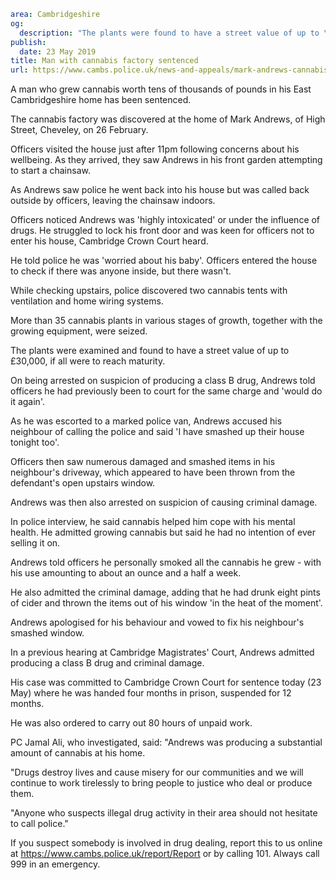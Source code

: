 ```yaml
area: Cambridgeshire
og:
  description: "The plants were found to have a street value of up to \xA330,000, if all were to reach maturity"
publish:
  date: 23 May 2019
title: Man with cannabis factory sentenced
url: https://www.cambs.police.uk/news-and-appeals/mark-andrews-cannabis-factory-cheveley-east-cambs
```

A man who grew cannabis worth tens of thousands of pounds in his East Cambridgeshire home has been sentenced.

The cannabis factory was discovered at the home of Mark Andrews, of High Street, Cheveley, on 26 February.

Officers visited the house just after 11pm following concerns about his wellbeing. As they arrived, they saw Andrews in his front garden attempting to start a chainsaw.

As Andrews saw police he went back into his house but was called back outside by officers, leaving the chainsaw indoors.

Officers noticed Andrews was 'highly intoxicated' or under the influence of drugs. He struggled to lock his front door and was keen for officers not to enter his house, Cambridge Crown Court heard.

He told police he was 'worried about his baby'. Officers entered the house to check if there was anyone inside, but there wasn't.

While checking upstairs, police discovered two cannabis tents with ventilation and home wiring systems.

 More than 35 cannabis plants in various stages of growth, together with the growing equipment, were seized.

The plants were examined and found to have a street value of up to £30,000, if all were to reach maturity.

On being arrested on suspicion of producing a class B drug, Andrews told officers he had previously been to court for the same charge and 'would do it again'.

As he was escorted to a marked police van, Andrews accused his neighbour of calling the police and said 'I have smashed up their house tonight too'.

Officers then saw numerous damaged and smashed items in his neighbour's driveway, which appeared to have been thrown from the defendant's open upstairs window.

Andrews was then also arrested on suspicion of causing criminal damage.

In police interview, he said cannabis helped him cope with his mental health. He admitted growing cannabis but said he had no intention of ever selling it on.

Andrews told officers he personally smoked all the cannabis he grew - with his use amounting to about an ounce and a half a week.

He also admitted the criminal damage, adding that he had drunk eight pints of cider and thrown the items out of his window 'in the heat of the moment'.

Andrews apologised for his behaviour and vowed to fix his neighbour's smashed window.

In a previous hearing at Cambridge Magistrates' Court, Andrews admitted producing a class B drug and criminal damage.

His case was committed to Cambridge Crown Court for sentence today (23 May) where he was handed four months in prison, suspended for 12 months.

He was also ordered to carry out 80 hours of unpaid work.

PC Jamal Ali, who investigated, said: "Andrews was producing a substantial amount of cannabis at his home.

"Drugs destroy lives and cause misery for our communities and we will continue to work tirelessly to bring people to justice who deal or produce them.

"Anyone who suspects illegal drug activity in their area should not hesitate to call police."

If you suspect somebody is involved in drug dealing, report this to us online at https://www.cambs.police.uk/report/Report or by calling 101. Always call 999 in an emergency.
